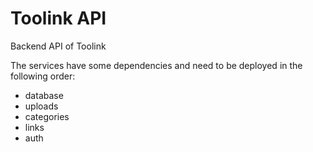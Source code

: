 # Toolink API

Backend API of Toolink

The services have some dependencies and need to be deployed in the following order:

* database
* uploads
* categories
* links
* auth